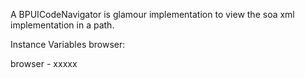 A BPUICodeNavigator is glamour implementation to view the 
soa xml implementation in a path.

Instance Variables
	browser:		<Object>

browser
	- xxxxx
